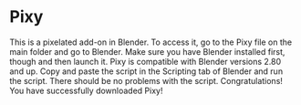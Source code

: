 # Pixy
This is a pixelated add-on in Blender. 
To access it, go to the Pixy file on the 
main folder and go to Blender. 
Make sure you have Blender installed first, 
though and then launch it. Pixy is compatible 
with Blender versions 2.80 and up. Copy and paste
the script in the Scripting tab of Blender
and run the script. There should be no
problems with the script. 
Congratulations! You have successfully 
downloaded Pixy!
